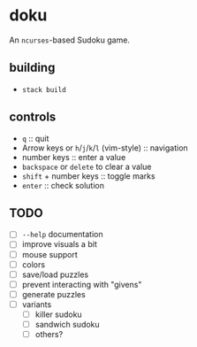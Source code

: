 # doku

An `ncurses`-based Sudoku game.

## building

- `stack build`

## controls

- `q` :: quit
- Arrow keys or `h`/`j`/`k`/`l` (vim-style) :: navigation
- number keys :: enter a value
- `backspace` or `delete` to clear a value
- `shift` + number keys :: toggle marks
- `enter` :: check solution

## TODO

- [ ] `--help` documentation
- [ ] improve visuals a bit
- [ ] mouse support
- [ ] colors
- [ ] save/load puzzles
- [ ] prevent interacting with "givens"
- [ ] generate puzzles
- [ ] variants
    - [ ] killer sudoku
    - [ ] sandwich sudoku
    - [ ] others?
